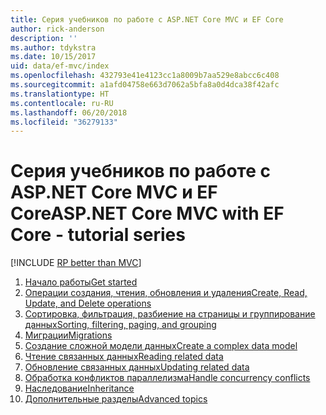 ```yaml
---
title: Серия учебников по работе с ASP.NET Core MVC и EF Core
author: rick-anderson
description: ''
ms.author: tdykstra
ms.date: 10/15/2017
uid: data/ef-mvc/index
ms.openlocfilehash: 432793e41e4123cc1a8009b7aa529e8abcc6c408
ms.sourcegitcommit: a1afd04758e663d7062a5bfa8a0d4dca38f42afc
ms.translationtype: HT
ms.contentlocale: ru-RU
ms.lasthandoff: 06/20/2018
ms.locfileid: "36279133"
---
```

# <a name="aspnet-core-mvc-with-ef-core---tutorial-series"></a><span data-ttu-id="3c2d0-102">Серия учебников по работе с ASP.NET Core MVC и EF Core</span><span class="sxs-lookup"><span data-stu-id="3c2d0-102">ASP.NET Core MVC with EF Core - tutorial series</span></span>

[!INCLUDE [RP better than MVC](../../includes/RP-EF/rp-over-mvc.md)]

1. [<span data-ttu-id="3c2d0-103">Начало работы</span><span class="sxs-lookup"><span data-stu-id="3c2d0-103">Get started</span></span>](xref:data/ef-mvc/intro)
1. [<span data-ttu-id="3c2d0-104">Операции создания, чтения, обновления и удаления</span><span class="sxs-lookup"><span data-stu-id="3c2d0-104">Create, Read, Update, and Delete operations</span></span>](xref:data/ef-mvc/crud)
1. [<span data-ttu-id="3c2d0-105">Сортировка, фильтрация, разбиение на страницы и группирование данных</span><span class="sxs-lookup"><span data-stu-id="3c2d0-105">Sorting, filtering, paging, and grouping</span></span>](xref:data/ef-mvc/sort-filter-page)
1. [<span data-ttu-id="3c2d0-106">Миграции</span><span class="sxs-lookup"><span data-stu-id="3c2d0-106">Migrations</span></span>](xref:data/ef-mvc/migrations)
1. [<span data-ttu-id="3c2d0-107">Создание сложной модели данных</span><span class="sxs-lookup"><span data-stu-id="3c2d0-107">Create a complex data model</span></span>](xref:data/ef-mvc/complex-data-model)
1. [<span data-ttu-id="3c2d0-108">Чтение связанных данных</span><span class="sxs-lookup"><span data-stu-id="3c2d0-108">Reading related data</span></span>](xref:data/ef-mvc/read-related-data)
1. [<span data-ttu-id="3c2d0-109">Обновление связанных данных</span><span class="sxs-lookup"><span data-stu-id="3c2d0-109">Updating related data</span></span>](xref:data/ef-mvc/update-related-data)
1. [<span data-ttu-id="3c2d0-110">Обработка конфликтов параллелизма</span><span class="sxs-lookup"><span data-stu-id="3c2d0-110">Handle concurrency conflicts</span></span>](xref:data/ef-mvc/concurrency)
1. [<span data-ttu-id="3c2d0-111">Наследование</span><span class="sxs-lookup"><span data-stu-id="3c2d0-111">Inheritance</span></span>](xref:data/ef-mvc/inheritance)
1. [<span data-ttu-id="3c2d0-112">Дополнительные разделы</span><span class="sxs-lookup"><span data-stu-id="3c2d0-112">Advanced topics</span></span>](xref:data/ef-mvc/advanced)
